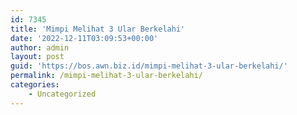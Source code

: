 ```yaml
---
id: 7345
title: 'Mimpi Melihat 3 Ular Berkelahi'
date: '2022-12-11T03:09:53+00:00'
author: admin
layout: post
guid: 'https://bos.awn.biz.id/mimpi-melihat-3-ular-berkelahi/'
permalink: /mimpi-melihat-3-ular-berkelahi/
categories:
    - Uncategorized
---
```


